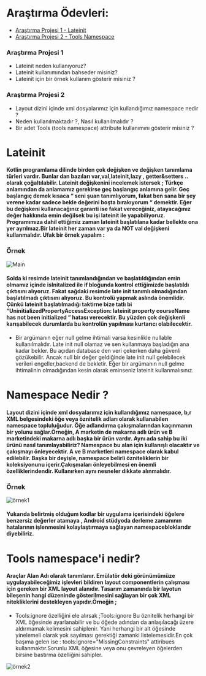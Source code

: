 # Araştırma Ödevleri:
- [Araştırma Projesi 1 - Lateinit](#1)
- [Araştırma Projesi 2 - Tools Namespace](#2)
### <a name="1"></a> Araştırma Projesi 1
- Lateinit neden kullanıyoruz?
- Lateinit kullanımından bahseder misiniz?
- Lateinit için bir örnek kullanım gösterir misiniz ?
### <a name="2"></a> Araştırma Projesi 2
- Layout dizini içinde xml dosyalarımız için kullandığımız namespace nedir ?
- Neden kullanılmaktadır ?, Nasıl kullanılmalıdır ?
- Bir adet Tools (tools namespace) attribute kullanımını gösterir misiniz ? 

# Lateinit
#### Kotlin programlama dilinde birden çok değişken ve değişken tanımlama türleri vardır. Bunlar dan bazıları var,val,lateinit,lazy , getter&setters .. olarak çoğaltılabilir. Lateinit değişkenini incelemek istersek ; Türkçe anlamından da anlamamız gerekirse geç başlangıç anlamına gelir. Geç başlangıç demek kısaca “ seni şuan tanımlıyorum, fakat ben sana bir şey verene kadar sadece bekle değerini boşta bırakıyorum “ demektir. Eğer bu değişkeni kullanacağınız garanti ise fakat vereceğiniz, atayacağınız değer hakkında emin değilsek bu işi lateinit ile yapabiliyoruz. Programımıza dahil ettiğimiz zaman lateinit başlatılana kadar bellekte ona yer ayrılmaz.Bir lateinit her zaman var ya da NOT val değişkeni kullanmalıdır. Ufak bir örnek yapalım :
### Örnek

![Main](https://user-images.githubusercontent.com/72807779/163562073-1ecfff76-780e-4f4e-b13a-b3ae576afcdc.png)

#### Solda ki resimde lateinit tanımlandığından ve başlatıldığından emin olmamız içinde isInitalized ile if bloğunda kontrol ettiğimizde başlatıldı çıktısını alıyoruz. Fakat sağdaki resimde late init tanımlı olmadığından başlatılmadı çıktısını alıyoruz. Bu kontrolü yapmak aslında önemlidir. Çünkü lateinit başlatılmadığı taktirne bize tatlı bi “UninitializedPropertyAccessException: lateinit property courseName has not been initialized ” hatası verecektir. Bu yüzden çok değişkenli karışabilecek durumlarda bu kontrolün yapılması kurtarıcı olabilecektir.
* Bir argümanın eğer null gelme ihtimali varsa kesinlikle nullable kullanılmalıdır. Late init null 
olamaz ve sen kullanmaya başladığın ana kadar bekler. Bu açıdan database den veri çekerken 
daha güvenli gözükebilir. Ancak null bir değer geldiğinde late init null gelebilecek verileri 
engeller,backend de bekletir. Eğer bir argümanın null gelme ihtimalinin olmadığından kesin 
olarak eminseniz lateinit kullanmalısınız.

#  Namespace Nedir ? 
#### Layout dizini içinde xml dosyalarımız için kullandığımız namespace, b,r XML belgesindeki öğe veya öznitelik adları olarak kullanabilen namespace topluluğudur. Öğe adlandırma çakışmalarından kaçınmanın bir yolunu sağlar.Örneğin, A marketin de makarna adlı ürün ve B marketindeki makarna adlı başka bir ürün vardır. Aynı ada sahip bu iki ürünü nasıl tanımlayabiliriz? Namespace bu alan için kullanışlı olacaktır ve çakışmayı önleyecektir. A ve B marketleri namespace olarak kabul edilebilir. Başka bir deyişle, namespace belirli özniteliklerin bir koleksiyonunu içerir.Çakışmaları önleyebilmesi en önemli özelliklerindendir. Kullanırken aynı nesneler dikkate alınmalıdır.
### Örnek
![örnek1](https://user-images.githubusercontent.com/72807779/163562432-6cd32530-4e4b-41fe-9b83-3dff2418ec88.png)

#### Yukarıda belirtmiş olduğum kodlar bir uygulama içerisindeki öğelere benzersiz değerler atamaya , Android stüdyoda derleme zamanının hatalarının işlenmesini kolaylaştırmaya sağlayan namespacebloklarıdır diyebiliriz. 
# Tools namespace'i nedir? 
#### Araçlar Alan Adı olarak tanımlanır. Emülatör deki görünümümüze uygulayabileceğimiz işlevleri bildiren layout componentlerin çalışması için gereken bir XML layout alanıdır. Tasarım zamanında bir layotun bileşenin hangi düzeninde gösterilmesini sağlayan bir çok XML nitekliklerini destekleyen yapıdır.Örneğin ; 
* Tools:ignore özelliğini ele alırsak ;Tools:ignore Bu öznitelik herhangi bir XML öğesinde ayarlanabilir ve bu öğede adından da anlaşılacağı üzere aldırmamak kelimesini sahiplenir. Yani herhangi bir alt öğesinde yinelemeli olarak yok sayılması gerektiği zamanki listelemesidir.En çok başıma gelen ise : tools:ignore="MissingConstraints" attiribues kullanmaktır.Sorunlu XML öğesine veya onu çevreleyen öğelerden birsine bastırma özelliğini sahipler.

![örnek2](https://user-images.githubusercontent.com/72807779/163562738-9d43cb3a-57fe-44ca-84dc-685188f21db4.png)

